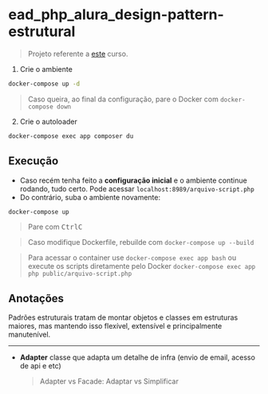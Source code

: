# ead_php_alura_design-pattern-estrutural

> Projeto referente a [este](https://cursos.alura.com.br/course/php-design-pattern-estrutural) curso.

1. Crie o ambiente
```sh
docker-compose up -d
```
> Caso queira, ao final da configuração, pare o Docker com ``docker-compose down``

2. Crie o autoloader
```sh
docker-compose exec app composer du
```

## Execução

- Caso recém tenha feito a **configuração inicial** e o ambiente continue rodando, tudo certo. Pode acessar ``localhost:8989/arquivo-script.php``
- Do contrário, suba o ambiente novamente:
```sh
docker-compose up
```
> Pare com <kbd>Ctrl</kbd><kbd>C</kbd>

> Caso modifique Dockerfile, rebuilde com ``docker-compose up --build``

> Para acessar o container use ``docker-compose exec app bash`` ou execute os scripts diretamente pelo Docker ``docker-compose exec app php public/arquivo-script.php``

## Anotações

Padrões estruturais tratam de montar objetos e classes em estruturas maiores, mas mantendo isso flexível, extensível e principalmente manutenível.

---

- **Adapter** classe que adapta um detalhe de infra (envio de email, acesso de api e etc)
    > Adapter vs Facade: Adaptar vs Simplificar
